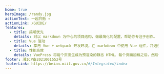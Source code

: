 ```yaml
---
home: true
heroImage: /randy.jpg
actionText: 一起共勉 →
actionLink: /GUIDE/
features:
  - title: 简明优先
    details: 对以 markdown 为中心的项目结构，做最简化的配置，帮助你专注于创作。
  - title: Vue 驱动
    details: 享用 Vue + webpack 开发环境，在 markdown 中使用 Vue 组件，并通过 Vue 开发自定义主题。
  - title: 性能高效
    details: VuePress 将每个页面生成为预渲染的静态 HTML，每个页面加载之后，然后作为单页面应用程序(SPA)运行。
footer: 湘ICP备2021001552号
footerLink: https://beian.miit.gov.cn/#/Integrated/index
---
```


<!-- https://beian.miit.gov.cn/#/Integrated/index -->
